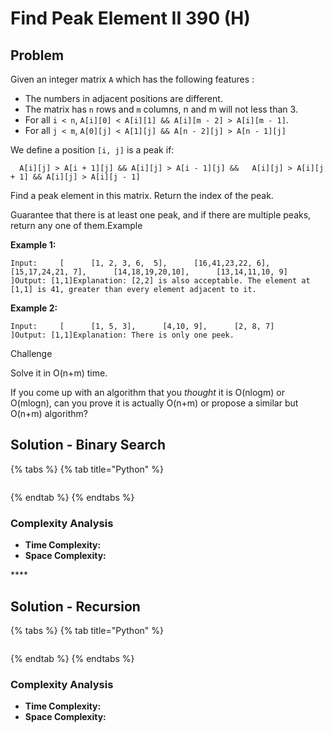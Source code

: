 # Find Peak Element II 390 \(H\)

## Problem

Given an integer matrix `A` which has the following features :

* The numbers in adjacent positions are different.
* The matrix has `n` rows and `m` columns, n and m will not less than 3.
* For all `i < n`, `A[i][0] < A[i][1] && A[i][m - 2] > A[i][m - 1]`.
* For all `j < m`, `A[0][j] < A[1][j] && A[n - 2][j] > A[n - 1][j]`

We define a position `[i, j]` is a peak if:

```text
  A[i][j] > A[i + 1][j] && A[i][j] > A[i - 1][j] &&   A[i][j] > A[i][j + 1] && A[i][j] > A[i][j - 1]
```

Find a peak element in this matrix. Return the index of the peak.

Guarantee that there is at least one peak, and if there are multiple peaks, return any one of them.Example

**Example 1:**

```text
Input:     [      [1, 2, 3, 6,  5],      [16,41,23,22, 6],      [15,17,24,21, 7],      [14,18,19,20,10],      [13,14,11,10, 9]    ]Output: [1,1]Explanation: [2,2] is also acceptable. The element at [1,1] is 41, greater than every element adjacent to it.
```

**Example 2:**

```text
Input:     [      [1, 5, 3],      [4,10, 9],      [2, 8, 7]    ]Output: [1,1]Explanation: There is only one peek.
```

Challenge

Solve it in O\(n+m\) time.

If you come up with an algorithm that you _thought_ it is O\(nlogm\) or O\(mlogn\), can you prove it is actually O\(n+m\) or propose a similar but O\(n+m\) algorithm?

## Solution - Binary Search

{% tabs %}
{% tab title="Python" %}
```python

```
{% endtab %}
{% endtabs %}

### Complexity Analysis

* **Time Complexity:**
* **Space Complexity:**

\*\*\*\*

## Solution - Recursion

{% tabs %}
{% tab title="Python" %}
```python

```
{% endtab %}
{% endtabs %}

### Complexity Analysis

* **Time Complexity:**
* **Space Complexity:**

